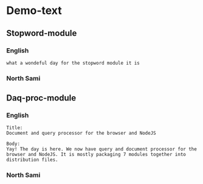 # Demo-text

## Stopword-module

### English
```text
what a wondeful day for the stopword module it is
```

### North Sami

## Daq-proc-module

### English
```text
Title:
Document and query processor for the browser and NodeJS

Body:
Yay! The day is here. We now have query and document processor for the browser and NodeJS. It is mostly packaging 7 modules together into distribution files.
```

### North Sami